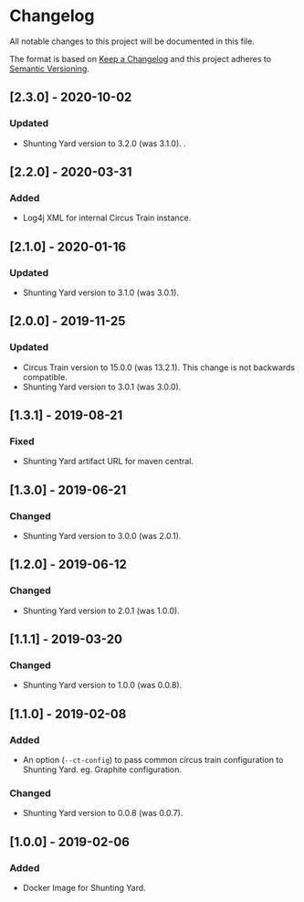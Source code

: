 # Changelog
All notable changes to this project will be documented in this file.

The format is based on [Keep a Changelog](http://keepachangelog.com/en/1.0.0/) and this project adheres to [Semantic Versioning](http://semver.org/spec/v2.0.0.html).


## [2.3.0] - 2020-10-02
### Updated
- Shunting Yard version to 3.2.0 (was 3.1.0).
.
## [2.2.0] - 2020-03-31
### Added
- Log4j XML for internal Circus Train instance.

## [2.1.0] - 2020-01-16
### Updated
- Shunting Yard version to 3.1.0 (was 3.0.1).

## [2.0.0] - 2019-11-25
### Updated
- Circus Train version to 15.0.0 (was 13.2.1). This change is not backwards compatible.
- Shunting Yard version to 3.0.1 (was 3.0.0).

## [1.3.1] - 2019-08-21
### Fixed
- Shunting Yard artifact URL for maven central.

## [1.3.0] - 2019-06-21
### Changed
- Shunting Yard version to 3.0.0 (was 2.0.1).

## [1.2.0] - 2019-06-12
### Changed
- Shunting Yard version to 2.0.1 (was 1.0.0).

## [1.1.1] - 2019-03-20
### Changed
- Shunting Yard version to 1.0.0 (was 0.0.8).

## [1.1.0] - 2019-02-08
### Added
- An option (`--ct-config`) to pass common circus train configuration to Shunting Yard. eg. Graphite configuration.

### Changed
- Shunting Yard version to 0.0.8 (was 0.0.7).

## [1.0.0] - 2019-02-06
### Added
- Docker Image for Shunting Yard.

